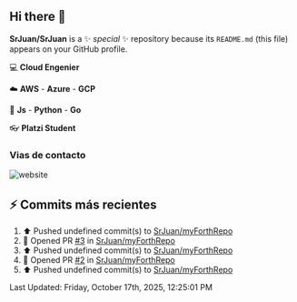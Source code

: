 ## Hi there 👋

**SrJuan/SrJuan** is a ✨ _special_ ✨ repository because its `README.md` (this file) appears on your GitHub profile.


:computer: **Cloud Engenier**

:cloud: **AWS** - **Azure** - **GCP**

:book: **Js** - **Python** - **Go**

:eyeglasses: **Platzi Student**

### Vias de contacto
![website](https://www.linkedin.com/in/juan-urriago)


## :zap: Commits más recientes
<!--RECENT_ACTIVITY:start-->
1. ⬆️ Pushed undefined commit(s) to [SrJuan/myForthRepo](https://github.com/SrJuan/myForthRepo)<br>
2. 💪 Opened PR [#3](undefined) in [SrJuan/myForthRepo](https://github.com/SrJuan/myForthRepo)<br>
3. ⬆️ Pushed undefined commit(s) to [SrJuan/myForthRepo](https://github.com/SrJuan/myForthRepo)<br>
4. 💪 Opened PR [#2](undefined) in [SrJuan/myForthRepo](https://github.com/SrJuan/myForthRepo)<br>
5. ⬆️ Pushed undefined commit(s) to [SrJuan/myForthRepo](https://github.com/SrJuan/myForthRepo)<br>
<!--RECENT_ACTIVITY:end-->
<!--RECENT_ACTIVITY:last_update--> 
Last Updated: Friday, October 17th, 2025, 12:25:01 PM
<!--RECENT_ACTIVITY:last_update_end-->
